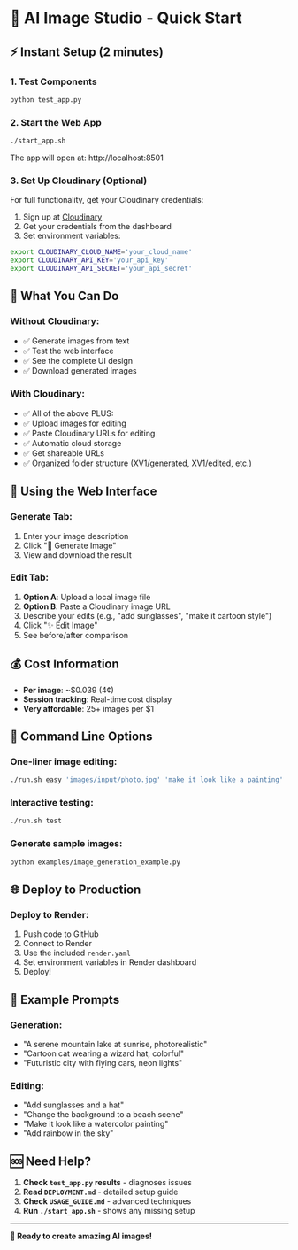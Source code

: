 # 🚀 AI Image Studio - Quick Start

## ⚡ Instant Setup (2 minutes)

### 1. **Test Components**
```bash
python test_app.py
```

### 2. **Start the Web App**
```bash
./start_app.sh
```
The app will open at: http://localhost:8501

### 3. **Set Up Cloudinary (Optional)**
For full functionality, get your Cloudinary credentials:

1. Sign up at [Cloudinary](https://cloudinary.com)
2. Get your credentials from the dashboard
3. Set environment variables:
```bash
export CLOUDINARY_CLOUD_NAME='your_cloud_name'
export CLOUDINARY_API_KEY='your_api_key'
export CLOUDINARY_API_SECRET='your_api_secret'
```

## 🎯 What You Can Do

### **Without Cloudinary:**
- ✅ Generate images from text
- ✅ Test the web interface
- ✅ See the complete UI design
- ✅ Download generated images

### **With Cloudinary:**
- ✅ All of the above PLUS:
- ✅ Upload images for editing
- ✅ Paste Cloudinary URLs for editing  
- ✅ Automatic cloud storage
- ✅ Get shareable URLs
- ✅ Organized folder structure (XV1/generated, XV1/edited, etc.)

## 📱 Using the Web Interface

### **Generate Tab:**
1. Enter your image description
2. Click "🚀 Generate Image"
3. View and download the result

### **Edit Tab:**
1. **Option A**: Upload a local image file
2. **Option B**: Paste a Cloudinary image URL
3. Describe your edits (e.g., "add sunglasses", "make it cartoon style")
4. Click "✨ Edit Image"
5. See before/after comparison

## 💰 Cost Information
- **Per image**: ~$0.039 (4¢)
- **Session tracking**: Real-time cost display
- **Very affordable**: 25+ images per $1

## 🔧 Command Line Options

### **One-liner image editing:**
```bash
./run.sh easy 'images/input/photo.jpg' 'make it look like a painting'
```

### **Interactive testing:**
```bash
./run.sh test
```

### **Generate sample images:**
```bash
python examples/image_generation_example.py
```

## 🌐 Deploy to Production

### **Deploy to Render:**
1. Push code to GitHub
2. Connect to Render
3. Use the included `render.yaml`
4. Set environment variables in Render dashboard
5. Deploy!

## 🎨 Example Prompts

### **Generation:**
- "A serene mountain lake at sunrise, photorealistic"
- "Cartoon cat wearing a wizard hat, colorful"
- "Futuristic city with flying cars, neon lights"

### **Editing:**
- "Add sunglasses and a hat"
- "Change the background to a beach scene"
- "Make it look like a watercolor painting"
- "Add rainbow in the sky"

## 🆘 Need Help?

1. **Check `test_app.py` results** - diagnoses issues
2. **Read `DEPLOYMENT.md`** - detailed setup guide
3. **Check `USAGE_GUIDE.md`** - advanced techniques
4. **Run `./start_app.sh`** - shows any missing setup

---

**🍌 Ready to create amazing AI images!**